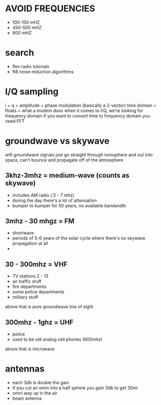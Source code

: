 
# AVOID FREQUENCIES

- 100-150 mHZ
- 450-500 mHZ
- 800 mHZ

# search

- flex radio tutorials
- ft8 noise reduction algorithms

# I/Q sampling

i + q = amplitude + phase modulation (basically a 2-vector)
time domain = floats = what a modem does
when it comes to I/Q, we're looking for frequency domain
if you want to convert time to frequency domain you need FFT

# groundwave vs skywave

wifi groundwave signals just go straight through ionosphere and out into space, can't bounce and propagate off of the atmosphere

## 3khz-3mhz = medium-wave (counts as skywave)

- includes AM radio (.5 - 7 mhz)
- during the day there's a lot of attenuation
- bumper to bumper for 50 years, no available bandwidth


## 3mhz - 30 mhgz = FM

- shortwave
- periods of 5-6 years of the solar cycle where there's no skywave propagation at all
- 


## 30 - 300mhz = VHF

- TV stations 2 - 13
- air traffic stuff
- fire departments
- some police departments
- military stuff

above that is pure groundwave line of sight

## 300mhz - 1ghz = UHF

- police
- used to be old analog cell phones (900mhz)

above that is microwave



# antennas

- each 3db is double the gain
- if you cut an omni into a half sphere you gain 3db
to get 30mi
- omni way up in the air
- beam antenna



